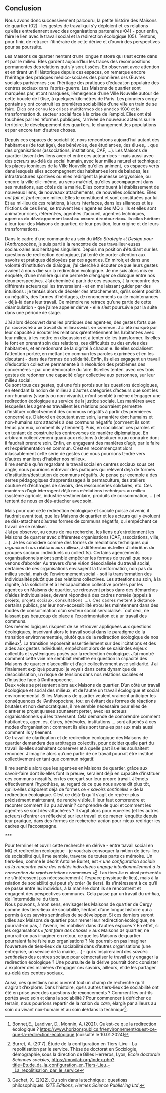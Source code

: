 <br class="breakpage">

## Conclusion

Nous avons donc successivement parcouru, la petite histoire des Maisons de quartier (02) - les gestes de travail qui s’y déploient et les relations qu’elles entretiennent avec des organisations partenaires (04) - pour enfin, faire le lien avec le travail social et la redirection écologique (05). Tentons, pour finir, de retracer l'itinéraire de cette dérive et d’ouvrir des perspectives pour sa poursuite.


Les Maisons de quartier héritent d’une longue histoire qui s’est écrite dans et par le milieu. Elles gardent aujourd’hui les traces des recompositions permanentes des relations qui s’y sont tissées. En observant avec attention et en tirant un fil historique depuis ces espaces, on remarque encore l’héritage des pratiques médico-sociales des pionnières des Œuvres sociales parisiennes ; ou l’héritage des pratiques d’éducation populaire des centres sociaux dans l'après-guerre. Les Maisons de quartier sont marquées par, et ont marquées, l’émergence d’une Ville Nouvelle autour de cette boucle de l’Oise, à quelques kilomètres de Paris. Les pionniers cergy-pontains y ont construit les premières sociabilités d’une ville en train de se faire. Elles ont connu les crises multiformes des années 1980 et la transformation du secteur social face à la crise de l’emploi. Elles ont été touchées par les réformes publiques, l’arrivée de nouveaux acteurs sur le territoire, le développement des quartiers, le changement des populations et par encore tant d’autres choses.

Depuis ces espaces de sociabilité, nous rencontrons aujourd’hui autant des habitant·es (de tout âge), des bénévoles, des étudiant·es, des élu·es,… que des organisations (associations, institutions, CAF, …). Les Maisons de quartier tissent des liens avec et entre ces acteur·rices - mais aussi avec des *acteurs* au-delà du social humain, avec leur milieu naturel et technique : les places iconiques de la Ville Nouvelle qu’elles animent, les espaces verts dans lesquels elles accompagnent des habitant·es lors de balades, les infrastructures sportives où elles redirigent la jeunesse cergyssoise, ou encore la ville elle-même, au sens matériel, qu’elles accompagnent dans ses mutations, aux côtés de la mairie. Elles contribuent à l’établissement de nouveaux liens, de nouveaux attachements, de nouvelles solidarités. Elles *ont fait* et *font* encore milieu. Elles le constituent et sont constituées par lui.  
Et au mi-lieu de ces relations, à leurs interfaces, dans les alliances et les frictions de ces liens, se trouvent les « agent·es des MQ ». Ils et elles sont animateur·rices, référent·es, agent·es d’accueil, agent·es techniques, agent·es de développement local ou encore directeur·rices. Ils·elles héritent à leur tour des Maisons de quartier, de leur position, leur origine et de leurs transformations.


Dans le cadre d’une commande au sein du *MSc Stratégie et Design pour l’Anthropocène*, je suis parti à la rencontre de ces travailleur·euses sociaux·ales aux héritages singuliers. Depuis ma position d’étudiant sur les questions de redirection écologique, j’ai tenté de porter attention aux savoirs et pratiques déployées par ces agent·es. En miroir, et dans une volonté d’institution de dialogue, j’ai cherché à écouter ce que leurs gestes avaient à nous dire sur la redirection écologique. Je me suis alors mis en enquête, d’une manière qui me permette d’engager ce dialogue entre nos deux perspectives. J’ai cheminé à partir de ces espaces, à la rencontre des différents acteurs qui les traversaient - et en me laissant guider par des intuitions : je tentais alors de déceler des attachements, qu’ils soient positifs ou négatifs, des formes d’héritages, de renoncements ou de maintenances - déjà-là dans leur travail. Ce mémoire ne retrace qu’une partie de cette déambulation - que j’aime appeler dérive - elle s’est poursuivie par la suite dans une période de stage.

J’ai alors découvert dans les pratiques des agent·es, des gestes forts que j’ai raccroché à un travail du milieu social, en commun. J’ai été marqué par leur capacité à écouter les relations qu’entretiennent les habitant·es avec leur milieu, à les mettre en discussion et à tenter de les transformer. Ils·elles le font en prenant soin des relations, des difficultés ou des envies des habitant·es, et en redonnant de la dignité à chacun·e. Ils·elles socialisent l’attention portée, en mettant en commun les paroles exprimées et en les discutant - dans des formes de solidarité. Enfin, ils·elles engagent un travail d’éducation collective permanente à la résolution des problèmes des concerné·es - par une démocratie du faire. Ils·elles tentent avec ces trois gestes de redonner une capacité d’agir collective aux personnes, sur leur milieu social.   
Ce sont tous ces gestes, qui une fois portés sur les questions écologiques, en étendant la notion de milieu à d’autres catégories d’acteurs que sont les non-humains (vivants ou non-vivants), m’ont semblé à même d’engager une redirection écologique au service de la justice sociale. Les manières avec lesquelles les agent·es travaillent les relations pourraient permettre d’instituer collectivement des communs négatifs à partir des premier·es concerné·es. D’abord en écoutant avec soin, la manière dont humains et non-humains sont attachés à des communs négatifs (comment ils sont tenus par eux, comment ils y tiennent). Puis, en socialisant ces paroles et en tentant de construire les controverses de manière diplomatique. En arbitrant collectivement quant aux relations à destituer ou au contraire dont il faudrait prendre soin. Enfin, en engageant des manières d’agir, par le faire et l’expérimentation en commun. C’est en recommençant alors inlassablement cette série de gestes que nous pourrions tendre vers d’autres manières d’habiter nos milieux.   
Il me semble qu’en regardant le travail social en centres sociaux sous cet angle, nous pourrions entrevoir des pratiques qui relèvent déjà de formes d’institution/destitution de communs négatifs. Je pense par exemple à des serres pédagogiques d’apprentissage à la permaculture, des ateliers couture et d’échanges de savoirs, des ressourceries solidaires, etc. Ces manières d’agir interrogent déjà nos médiations techniques au milieu (système agricole, industrie vestimentaire, produits de consommation, …) et tentent de nous en dés-attacher avec soin.


Mais pour que cette redirection écologique et sociale puisse advenir, il faudrait avant tout, que les Maisons de quartier et les acteurs qui y évoluent se dés-attachent d’autres formes de communs négatifs, qui empêchent ce travail de se réaliser.  
J’ai pu observer, au cours de ma recherche, les liens qu’entretiennent les Maisons de quartier avec différentes organisations (CAF, associations, ville, …). Je les considère comme des formes de médiations techniques qui *organisent* nos relations aux milieux, à différentes échelles d’intérêt et de groupes sociaux (individuels ou collectifs). Certains agencements organisationnels m’ont semblé empêcher les formes de travail que nous venons d’aborder. Au travers d’une vision désocialisée du travail social, certaines de ces organisations envisagent la transformation, non pas du milieu social, mais de l’environnement social - soit la transformation des individualités plutôt que des relations collectives. Les attentions au soin, à la dignité, à la solidarité et à l’encapacitation collective portées par les agent·es en Maisons de quartier, se retrouvent prises dans des démarches d’aides individualisées, devant répondre à des cadres normés (appels à projets, projets sociaux, consultations, …). Ces cadres mettent à distance certains publics, par leur non-accessibilité et/ou les maintiennent dans des modes de consommation d’un secteur social servicialisé. Tout ceci, ne laissant pas beaucoup de place à l’expérimentation et à un travail des communs.  
Ces mêmes logiques risquent de se retrouver appliquées aux questions écologiques, inscrivant alors le travail social dans le paradigme de la transition environnementale, plutôt que de la redirection écologique de nos milieux[^bonnet]. La transition reposerait essentiellement sur des incitations et des aides aux gestes individuels, empêchant alors de se saisir des enjeux collectifs et systémiques posés par la redirection écologique. J’ai montré comment cette voie me semblait remettre en question la capacité des Maisons de quartier d’accueillir et d’agir collectivement avec solidarité. J’ai finalement expliqué pourquoi je voyais dans cette dynamique de désocialisation, un risque de tensions dans nos relations sociales et d’injustice face à l’Anthropocène.  
Deux voies se présentent alors aux Maisons de quartier. D’un côté un travail écologique et social des milieux, et de l’autre un travail écologique et social environnemental. Si les Maisons de quartier veulent vraiment anticiper les conséquences de l’Anthropocène, tout en évitant des formes de réactions brutales et non démocratiques, il me semble nécessaire pour elles de clarifier le projet qu’elles souhaitent porter, avec les acteurs organisationnels qui les traversent. Cela demande de comprendre comment habitant·es, agent·es, élu·es, bénévoles, institutions … sont attachés à ces modes d’organisation : comment ils·elles sont tenu·es par eux mais aussi comment ils y tiennent.  
Ce travail de clarification et de redirection écologique des Maisons de quartier demandera des arbitrages collectifs, pour décider quelle part du travail ils·elles souhaitent conserver et à quelle part ils·elles souhaitent renoncer. J’imagine alors qu’une partie de ce travail pourrait être institué collectivement en tant que commun négatif.


Il me semble alors que les agent·es en Maisons de quartier, grâce aux savoir-faire dont ils·elles font la preuve, seraient déjà en capacité d’instituer ces communs négatifs, en les exerçant sur leur propre travail. J’émets effectivement l’hypothèse, au regard de ce que nous avons dit plus tôt, qu’ils·elles disposent déjà de formes de *« savoirs sentinelles »* de la redirection écologique. C’est ce déjà-là qu’il s’agit de repérer plus précisément maintenant, de rendre visible. Il leur faut comprendre et raconter comment il a pu advenir ? comprendre de quoi et comment les agent·es se sont dés-attaché·es ? Il s’agit alors pour eux·elles (et les autres acteurs) d’entrer en réflexivité sur leur travail et de mener l’enquête depuis leur pratique, dans des formes de recherche-action pour mieux rediriger les cadres qui l’accompagne.


_***_


Pour terminer et ouvrir cette recherche en dérive - entre travail social en MQ et redirection écologique - je voudrais convoquer la notion de tiers-lieu de sociabilité qui, il me semble, traverse de toutes parts ce mémoire. Un tiers-lieu, comme le décrit Antoine Burret, est *« une configuration sociale où la rencontre entre des entités individuées engage intentionnellement à la conception de représentations communes »*[^burret]. Les tiers-lieux ainsi présentés ne s'intéressent pas nécessairement à l’espace physique (le lieu), mais à la relation de sociabilité qui peut s’y créer (le tiers). Ils s’intéressent à ce qu’il se passe entre les individus, à la manière dont ils se rencontrent et engagent des perspectives communes. Cela passe par un travail du *mi-lieu*, de l’intermédiaire, du tiers.  
Nous pouvons, à mon sens, envisager les Maisons de quartier de Cergy comme des tiers-lieux de sociabilité, héritant d’une longue histoire qui a permis à ces savoirs sentinelles de se développer. Si ces derniers seront utiles aux Maisons de quartier pour mener leur redirection écologique, ne pourrait-on pas, à l’avenir, les mobiliser dans d’autres espaces ? En effet, si les organisations *« font faire des choses »* aux Maisons de quartier, ne pourrait-on pas imaginer en retour, ce que les Maisons de quartier pourraient faire faire aux organisations ? Ne pourrait-on pas imaginer l’ouverture de tiers-lieux de sociabilité dans d’autres organisations (une entreprise, un service de la mairie, …) - qui s'inspireraient des *savoirs sentinelles* des centres sociaux pour démocratiser le travail et y engager la redirection écologique ? Une poursuite de la dérive pourrait donc consister à explorer des manières d’engager ces savoirs, ailleurs, et de les partager au-delà des centres sociaux.


Aussi, ces questions nous ouvrent tout un champ de recherche qu’il s’agirait d’explorer. Dans l’histoire, quels autres tiers-lieux de sociabilité ont été en prise avec des questions de renoncements ? Comment les ont-ils portés avec soin et dans la sociabilité ? Pour commencer à défricher ce terrain, nous pourrions repartir de la notion du *care*, élargie par ailleurs au soin du vivant non-humain et au soin de/dans la technique[^guchet].




[^bonnet]: Bonnet,E., Landivar, D., Monnin, A. (2021). Qu’est-ce que la redirection écologique ? https://www.horizonspublics.fr/environnement/quest-ce-que-la-redirection-ecologique (consulté le 10.01.2024)
[^burret]: Burret, A. (2017). Étude de la configuration en Tiers-Lieu - La repolitisation par le service. Thèse de doctorat en Sociologie, démographie, sous la direction de Gilles Herreros, Lyon, *École doctorale Sciences sociales*, https://movilab.org/index.php?title=Etude_de_la_configuration_en_Tiers-Lieu_-_La_repolitisation_par_le_service
[^guchet]: Guchet, X. (2022). Du soin dans la technique : questions philosophiques. *iSTE Editions, Hermes Science Publishing Ltd*.
